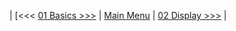 
| [<<< [01 Basics >>>](https://github.com/jpbatz/microbit_tutorial_I/blob/master/01_basics/basics.ipynb) | [Main Menu](https://github.com/jpbatz/microbit_tutorial_I/blob/master/README.md) | [02 Display >>>](https://github.com/jpbatz/microbit_tutorial_I/blob/master/02_display/display.ipynb) | 
